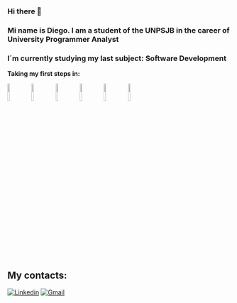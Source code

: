 ### Hi there 👋
### Mi name is Diego. I am a student of the UNPSJB in the career of University Programmer Analyst

### I´m currently studying my last subject: Software Development

<p>
  
  **Taking my first steps in:** 
  
  <code><img width="10%" src="https://www.vectorlogo.zone/logos/python/python-icon.svg"></code>
  <code><img width="10%" src="https://www.vectorlogo.zone/logos/djangoproject/djangoproject-icon.svg"></code>
  <code><img width="10%" src="https://www.vectorlogo.zone/logos/w3_html5/w3_html5-icon.svg"></code>
  <code><img width="10%" src="https://www.vectorlogo.zone/logos/w3_css/w3_css-icon.svg"></code>
  <code><img width="10%" src="https://www.vectorlogo.zone/logos/javascript/javascript-icon.svg"></code>
  <code><img width="10%" src="https://www.vectorlogo.zone/logos/postgresql/postgresql-icon.svg"></code>
  

</p>




## My contacts:

[![Linkedin](https://img.shields.io/badge/-LinkedIn-blue?style=flat&logo=Linkedin&logoColor=white)](https://www.linkedin.com/in/diego-fabro-907bbb171/)
[![Gmail](https://img.shields.io/badge/-Gmail-c14438?style=flat&logo=Gmail&logoColor=white)](mailto:diegoezequielfabro@gmail.com)
